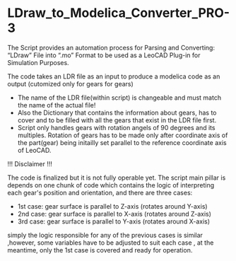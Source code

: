 # LDraw_to_Modelica_Converter_PRO-3

 The Script provides an automation process for Parsing and Converting: “LDraw” File into “.mo” Format
 to be used as a LeoCAD Plug-in for Simulation Purposes.
 
The code takes an LDR file as an input to produce a modelica code as an output (cutomized only for gears for gears)
  - The name of the LDR file(within script) is changeable and must match the name of the actual file!
  - Also the Dictionary that contains the information about gears, has to cover and to be filled with all the gears that exist in the LDR file first.  
  - Script only handles gears with rotation angels of 90 degrees and its multiples. Rotation of gears has to be made only after coordinate axis of the part(gear) being initailly set parallel to the reference coordinate axis of LeoCAD. 


!!! Disclaimer !!!

The code is finalized but it is not fully operable yet. The script main pillar is depends on one chunk of code which contains the logic of interpreting each gear's position and orientation, and there are three cases:
- 1st case: gear surface is parallel to Z-axis (rotates around Y-axis)
- 2nd case: gear surface is parallel to X-axis (rotates around Z-axis)
- 3rd case: gear surface is parallel to Y-axis (rotates around X-axis)
  
simply the logic responsible for any of the previous cases is similar ,however, some variables have to be adjusted to suit each case , at the meantime, only the 1st case is covered and ready for operation. 


